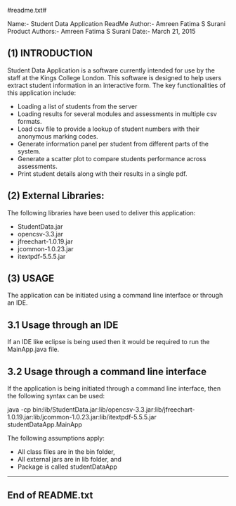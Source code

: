 #readme.txt#

Name:-         		Student Data Application
ReadMe Author:- 	Amreen Fatima S Surani
Product Authors:-      	Amreen Fatima S Surani
Date:-         		March 21, 2015

(1) INTRODUCTION
-----------------
Student Data Application is a software currently intended for use by the staff at the Kings College London. This software is designed to help users extract student information in an interactive form. The key functionalities of this application include:
- Loading a list of students from the server
- Loading results for several modules and assessments in multiple csv formats.
- Load csv file to provide a lookup of student numbers with their anonymous marking codes.
- Generate information panel per student from different parts of the system.
- Generate a scatter plot to compare students performance across assessments.
- Print student details along with their results in a single pdf.

(2) External Libraries:
-----------------------
The following libraries have been used to deliver this application:

- StudentData.jar
- opencsv-3.3.jar
- jfreechart-1.0.19.jar
- jcommon-1.0.23.jar
- itextpdf-5.5.5.jar

(3) USAGE
---------

The application can be initiated using a command line interface or through an IDE.

3.1 Usage through an IDE
------------------------

If an IDE like eclipse is being used then it would be required to run the MainApp.java file. 

3.2 Usage through a command line interface
------------------------------------------

If the application is being initiated through a command line interface, then the following syntax can be used:

java -cp bin:lib/StudentData.jar:lib/opencsv-3.3.jar:lib/jfreechart-1.0.19.jar:lib/jcommon-1.0.23.jar:lib/itextpdf-5.5.5.jar studentDataApp.MainApp

The following assumptions apply:
- All class files are in the bin folder, 
- All external jars are in lib folder, and
- Package is called studentDataApp

-----------------
End of README.txt
-----------------